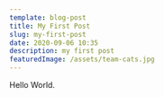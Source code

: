 ```yaml
---
template: blog-post
title: My First Post
slug: my-first-post
date: 2020-09-06 10:35
description: my first post
featuredImage: /assets/team-cats.jpg
---
```

Hello World.